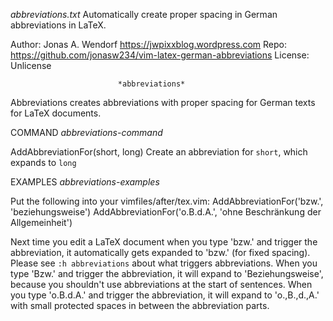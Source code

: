 *abbreviations.txt*  Automatically create proper spacing in German abbreviations in LaTeX.

Author:  Jonas A. Wendorf <https://jwpixxblog.wordpress.com>
Repo:    https://github.com/jonasw234/vim-latex-german-abbreviations
License: Unlicense

                            *abbreviations*
Abbreviations creates abbreviations with proper spacing for German texts for LaTeX documents.

COMMAND                     *abbreviations-command*

AddAbbreviationFor(short, long)		Create an abbreviation for `short`, which expands to `long`

EXAMPLES                    *abbreviations-examples*

Put the following into your vimfiles/after/tex.vim:
AddAbbreviationFor('bzw.', 'beziehungsweise')
AddAbbreviationFor('o.B.d.A.', 'ohne Beschränkung der Allgemeinheit')

Next time you edit a LaTeX document when you type 'bzw.' and trigger the abbreviation, it
automatically gets expanded to 'bzw.\' (for fixed spacing).
Please see `:h abbreviations` about what triggers abbreviations.
When you type 'Bzw.' and trigger the abbreviation, it will expand to 'Beziehungsweise', because you
shouldn't use abbreviations at the start of sentences.
When you type 'o.B.d.A.' and trigger the abbreviation, it will expand to 'o.\,B.\,d.\,A.\' with
small protected spaces in between the abbreviation parts.
